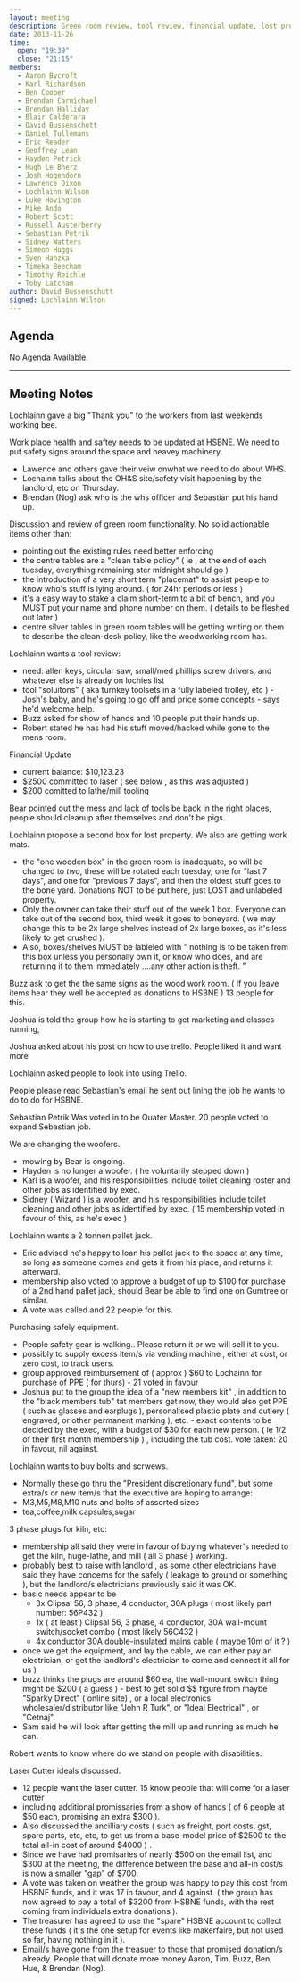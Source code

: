 ```yaml
---
layout: meeting
description: Green room review, tool review, financial update, lost property, member induction kits, woofer changes, electrical work, further laser cutter discussion.
date: 2013-11-26
time:
  open: "19:39"
  close: "21:15"
members:
  - Aaron Bycroft
  - Karl Richardson
  - Ben Cooper
  - Brendan Carmichael
  - Brendan Halliday
  - Blair Calderara
  - David Bussenschutt
  - Daniel Tullemans
  - Eric Reader
  - Geoffrey Lean
  - Hayden Petrick
  - Hugh Le Bherz
  - Josh Hogendorn
  - Lawrence Dixon
  - Lochlainn Wilson
  - Luke Hovington
  - Mike Ando
  - Robert Scott
  - Russell Austerberry
  - Sebastian Petrik
  - Sidney Watters
  - Simeon Huggs
  - Sven Hanzka
  - Timeka Beecham
  - Timothy Reichle
  - Toby Latcham
author: David Bussenschutt
signed: Lochlainn Wilson
---
```


## Agenda

No Agenda Available.

---

## Meeting Notes

Lochlainn gave a big "Thank you" to the workers from last weekends working bee.

Work place health and saftey needs to be updated at HSBNE. We need to put safety signs around the space and heavey machinery.

- Lawence and others gave their veiw onwhat we need to do about WHS.
- Lochainn talks about the OH&S site/safety visit happening by the landlord, etc on Thursday.
- Brendan (Nog) ask who is the whs officer and Sebastian put his hand up.



Discussion and review of green room functionality.  No solid actionable items other than:

- pointing out the existing rules need better enforcing
- the centre tables are a "clean table policy"   ( ie , at the end of each tuesday, everything remaining ater midnight should go )
- the introduction of a very short term "placemat" to assist people to know who's stuff is lying around. ( for 24hr periods or less )  
- it's a easy way to stake a claim short-term to a bit of bench, and you MUST put your name and phone number on them.  ( details to be fleshed out later )
- centre silver tables in green room tables will be getting writing on them to describe the clean-desk policy, like the woodworking room has.

Lochlainn wants a tool review:

- need: allen keys, circular saw, small/med phillips screw drivers, and whatever else is already on lochies list
- tool "soluitons"   ( aka turnkey toolsets in a fully labeled trolley, etc ) - Josh's baby, and he's going to go off and price some concepts - says he'd welcome help.
- Buzz asked for show of hands and 10 people put their hands up.
- Robert stated he has had his stuff moved/hacked while gone to the mens room.

Financial Update

- current balance: $10,123.23
- $2500 committed to laser  ( see below , as this was adjusted )
- $200 comitted to lathe/mill tooling

Bear pointed out the mess and lack of tools be back in the right places, people should cleanup after themselves and don't be pigs.

Lochlainn propose a second box for lost property. We also are getting work mats.

- the "one wooden box" in the green room is inadequate, so will be changed to *two*, these will be rotated each tuesday, one for "last 7 days", and one for "previous 7 days", and then the oldest stuff goes to the bone yard.    Donations NOT to be put here, just LOST and unlabeled property.
- Only the owner can take their stuff out of the week 1 box. Everyone can take out of the second box, third week it goes to boneyard. ( we may change this to be 2x large shelves instead of 2x large boxes, as it's less likely to get crushed ).
- Also, boxes/shelves MUST be lableled with " nothing is to be taken from this box unless you personally own it, or know who does, and are returning it to them immediately ....any other action is theft. "

Buzz ask to get the the same signs as the wood work room. ( If you leave items hear they well be accepted as donations to HSBNE ) 13 people for this.

Joshua is told the group how he is starting to get marketing and classes running, 

Joshua asked about his post on how to use trello. People liked it and want more

Lochlainn asked people to look into using Trello.

People please read Sebastian's email  he sent out lining the job he wants to do to do for HSBNE.

Sebastian Petrik Was voted in to be Quater Master. 20 people voted to expand Sebastian job.

We are changing the woofers.

- mowing by Bear is ongoing.  
- Hayden is no longer a woofer. ( he voluntarily stepped down )
- Karl is a woofer, and his responsibilities include toilet cleaning roster and other jobs as identified by exec.
- Sidney ( Wizard ) is a woofer, and his responsibilities include toilet cleaning  and other jobs as identified by exec. ( 15 membership voted in favour of this, as he's exec )

Lochlainn wants a 2 tonnen pallet jack. 

- Eric advised he's happy to loan his pallet jack to the space at any time, so long as someone comes and gets it from his place, and returns it afterward.
- membership also voted to approve a budget of up to $100  for purchase of a 2nd hand pallet jack, should Bear be able to find one on Gumtree or similar. 
- A vote was called and 22 people for this.

Purchasing safely equipment.

- People safety gear is walking.. Please return it or we will sell it to you.
- possibly to supply excess item/s via vending machine , either at cost, or zero cost, to track users.
- group approved reimbursement of ( approx ) $60 to Lochainn for purchase of PPE ( for thurs)  - 21 voted in favour
- Joshua put to the group the idea of a "new members kit" , in addition to the "black members tub" tat members get now, they would also get PPE ( such as glasses and earplugs ), personalised plastic plate and cutlery ( engraved, or other permanent marking ), etc. - exact contents to be decided by the exec, with a budget of $30 for each new person.  ( ie 1/2 of their first month membership ) , including the tub cost.    vote taken:   20 in favour, nil against.

Lochlainn wants to buy bolts and scrwews.

- Normally these go thru the "President discretionary fund", but some extra/s or new item/s that the executive are hoping to arrange:
- M3,M5,M8,M10 nuts and bolts of assorted sizes
- tea,coffee,milk capsules,sugar

3 phase plugs for kiln, etc:

- membership all said they were in favour of buying whatever's needed to get the kiln, huge-lathe, and mill ( all 3 phase ) working.
- probably best to raise with landlord , as some other electricians have said they have concerns for the safely ( leakage to ground or something ), but the landlord/s electricians previously said it was OK.
- basic needs appear to be
  - 3x Clipsal 56, 3 phase, 4 conductor, 30A plugs ( most likely  part number: 56P432 )  
  - 1x ( at least ) Clipsal 56, 3 phase, 4 conductor, 30A wall-mount switch/socket combo ( most likely 56C432 )
  - 4x conductor 30A double-insulated mains cable   ( maybe 10m of it ? )
- once we get the equipment, and lay the cable, we can either pay an electrician, or get the landlord's electrician to come and connect it all for us )
- buzz thinks the plugs are around $60 ea, the wall-mount switch thing might be $200 ( a guess ) - best to get solid $$ figure from maybe "Sparky Direct" ( online site) , or a local electronics wholesaler/distributor like "John R Turk", or "Ideal Electrical" , or "Cetnaj". 
- Sam said he will look after getting the mill up and running as much he can.

Robert wants to know where do we stand on people with disabilities.

Laser Cutter ideals discussed.

- 12 people want the laser cutter. 15 know people that will come for a laser cutter
- including additional promissaries from a show of hands ( of 6 people at $50 each, promising an extra $300 ).
- Also discussed the ancilliary costs ( such as freight, port costs, gst, spare parts, etc, etc, to get us from a base-model price of $2500 to the total all-in cost of around $4000 ) .
- Since we have had promisaries of nearly $500 on the email list, and $300 at the meeting, the difference between the base and all-in cost/s is now a smaller "gap" of $700. 
- A vote was taken on weather the group was happy to pay this cost from HSBNE funds, and it was 17 in favour, and 4 against. ( the group has now agreed to pay a total of $3200 from HSBNE funds, with the rest coming from individuals extra donations ).
- The treasurer has agreed to use the "spare" HSBNE account to collect these funds ( it's the one setup for events like makerfaire, but not used so far, having nothing in it ).
- Email/s have gone from the treasuer to those that promised donation/s already. People that will donate more money Aaron, Tim, Buzz, Ben, Hue, & Brendan (Nog).

